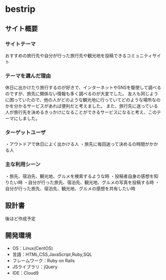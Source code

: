 # bestrip

## サイト概要

### サイトテーマ
おすすめの旅行先や自分が行った旅行先や観光地を投稿できるコミュニティサイト
​
### テーマを選んだ理由
休日に出かけたり旅行するのが好きで、インターネットやSNSを駆使して調べるのですが、旅先に関係ない情報も多く調べるのが大変でした。
友人も同じように困っていたので、他の人がどのような観光地に行っていてどのような場所なのかを分かるサービスがあれば便利だと考えました。
また、旅行先に迷っている人が旅行先を決めるきっかけになることができるサービスになると考え、このテーマにしました。
​
### ターゲットユーザ
・アウトドアで休日によく出かける人
・旅先に毎回迷って決めるの時間がかかる人
​
### 主な利用シーン
・旅先、宿泊先、観光地、グルメを検索するような時
・投稿者自身の感想を知りたい時
・自分が行った旅先、宿泊先、観光地、グルメの写真を投稿する時
・自分が行った旅先、宿泊先、観光地、グルメの感想を共有したい時
​
## 設計書
後ほど作成予定
​
## 開発環境
- OS：Linux(CentOS)
- 言語：HTML,CSS,JavaScript,Ruby,SQL
- フレームワーク：Ruby on Rails
- JSライブラリ：jQuery
- IDE：Cloud9
​
